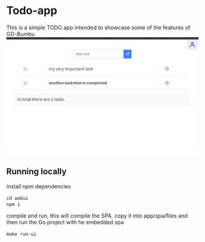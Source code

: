 # Todo-app

This is a simple TODO app intended to showcase some of the features of GO-Bumbu
![screen.jpg](zarf%2Fscreen.jpg)
## Running locally

install npm dependencies
```
cd webui
npm i

```

compile and run, this will compile the SPA, copy it into app/spa/files and then run the Go project
with he embedded spa
```
make run-ui

```